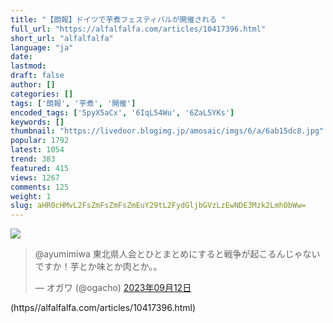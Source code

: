 ```yaml
---
title: "【朗報】ドイツで芋煮フェスティバルが開催される "
full_url: "https://alfalfalfa.com/articles/10417396.html"
short_url: "alfalfalfa"
language: "ja"
date: 
lastmod: 
draft: false
author: []
categories: []
tags: ['朗報', '芋煮', '開催']
encoded_tags: ['5pyX5aCx', '6IqL54Wu', '6ZaL5YKs']
keywords: []
thumbnail: "https://livedoor.blogimg.jp/amosaic/imgs/6/a/6ab15dc8.jpg"
popular: 1792
latest: 1054
trend: 383
featured: 415
views: 1267
comments: 125
weight: 1
slug: aHR0cHMvL2FsZmFsZmFsZmEuY29tL2FydGljbGVzLzEwNDE3Mzk2Lmh0bWw=
---
```


![](https://livedoor.blogimg.jp/amosaic/imgs/6/a/6ab15dc8.jpg)

<blockquote class='twitter-tweet'><p lang='ja' dir='ltr'>@ayumimiwa 東北県人会とひとまとめにすると戦争が起こるんじゃないですか！芋とか味とか肉とか。。</p>— オガワ (@ogacho) <a href='https//twitter.com/ogacho/status/1701607071878369779' target='_blank' rel='nofollow'>2023年09月12日</a></blockquote> 

(https//alfalfalfa.com/articles/10417396.html)
